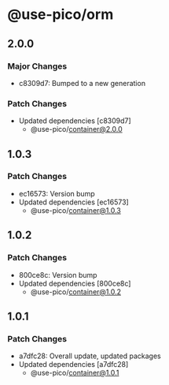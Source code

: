 # @use-pico/orm

## 2.0.0

### Major Changes

- c8309d7: Bumped to a new generation

### Patch Changes

- Updated dependencies [c8309d7]
  - @use-pico/container@2.0.0

## 1.0.3

### Patch Changes

- ec16573: Version bump
- Updated dependencies [ec16573]
  - @use-pico/container@1.0.3

## 1.0.2

### Patch Changes

- 800ce8c: Version bump
- Updated dependencies [800ce8c]
  - @use-pico/container@1.0.2

## 1.0.1

### Patch Changes

- a7dfc28: Overall update, updated packages
- Updated dependencies [a7dfc28]
  - @use-pico/container@1.0.1
